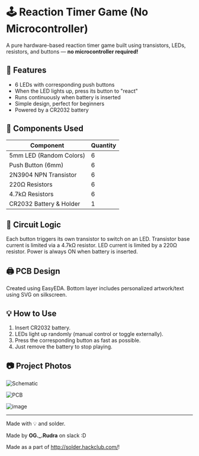 # 🕹️ Reaction Timer Game (No Microcontroller)

A pure hardware-based reaction timer game built using transistors, LEDs, resistors, and buttons — **no microcontroller required!**

## 🔧 Features
- 6 LEDs with corresponding push buttons
- When the LED lights up, press its button to "react"
- Runs continuously when battery is inserted
- Simple design, perfect for beginners
- Powered by a CR2032 battery

## 🧰 Components Used
| Component             | Quantity |
|-----------------------|----------|
| 5mm LED (Random Colors) | 6        |
| Push Button (6mm)     | 6        |
| 2N3904 NPN Transistor | 6        |
| 220Ω Resistors        | 6        |
| 4.7kΩ Resistors       | 6        |
| CR2032 Battery & Holder | 1      |

## 🔌 Circuit Logic
Each button triggers its own transistor to switch on an LED. Transistor base current is limited via a 4.7kΩ resistor. LED current is limited by a 220Ω resistor. Power is always ON when battery is inserted.

## 🖨️ PCB Design
Created using EasyEDA. Bottom layer includes personalized artwork/text using SVG on silkscreen.

## 💡 How to Use
1. Insert CR2032 battery.
2. LEDs light up randomly (manual control or toggle externally).
3. Press the corresponding button as fast as possible.
4. Just remove the battery to stop playing.

## 📷 Project Photos 

![Schematic](https://github.com/user-attachments/assets/64a3a94e-4ba2-4dc9-8cef-a0bcaa4168a3)

![PCB](https://github.com/user-attachments/assets/f594c19a-f6fd-4aa2-a766-2f9d6ab612d7)

![image](https://github.com/user-attachments/assets/1b909036-4e63-4541-8680-a3802cfb7ecf)

---

Made with 💡 and solder.

Made by **OG._.Rudra** on slack :D

Made as a part of http://solder.hackclub.com/!

